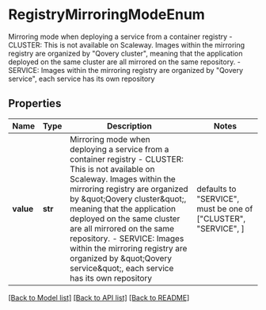 # RegistryMirroringModeEnum

Mirroring mode when deploying a service from a container registry - CLUSTER: This is not available on Scaleway. Images within the mirroring registry are organized by \"Qovery cluster\", meaning that the application deployed on the same cluster are all mirrored on the same repository. - SERVICE: Images within the mirroring registry are organized by \"Qovery service\", each service has its own repository 

## Properties
Name | Type | Description | Notes
------------ | ------------- | ------------- | -------------
**value** | **str** | Mirroring mode when deploying a service from a container registry - CLUSTER: This is not available on Scaleway. Images within the mirroring registry are organized by \&quot;Qovery cluster\&quot;, meaning that the application deployed on the same cluster are all mirrored on the same repository. - SERVICE: Images within the mirroring registry are organized by \&quot;Qovery service\&quot;, each service has its own repository  | defaults to "SERVICE",  must be one of ["CLUSTER", "SERVICE", ]

[[Back to Model list]](../README.md#documentation-for-models) [[Back to API list]](../README.md#documentation-for-api-endpoints) [[Back to README]](../README.md)



